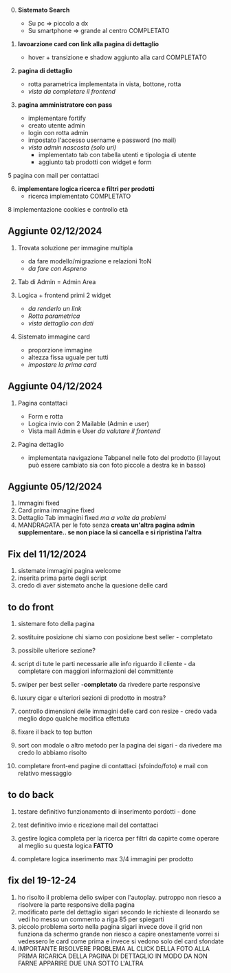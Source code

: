 0. **Sistemato Search**
    - Su pc => piccolo a dx
    - Su smartphone => grande al centro
    COMPLETATO

1. **lavoarzione card con link alla pagina di dettaglio** 
    - hover + transizione e shadow aggiunto alla card
    COMPLETATO

2. **pagina di dettaglio**
    - rotta parametrica implementata in vista, bottone, rotta
    - *vista da completare il frontend*

3. **pagina amministratore con pass**
    - implementare fortify
    - creato utente admin
    - login con rotta admin
    - impostato l'accesso username e password (no mail)
    - *vista admin nascosta (solo uri)*
        - implementato tab con tabella utenti e tipologia di utente
        - aggiunto tab prodotti con widget e form 

5 pagina con mail per contattaci

6. **implementare logica ricerca e filtri per prodotti**
    - ricerca implementato
COMPLETATO

8 implementazione cookies e controllo età 


## Aggiunte 02/12/2024 #############################################################################

1. Trovata soluzione per immagine multipla
    - da fare modello/migrazione e relazioni 1toN
    - *da fare con Aspreno*

2. Tab di Admin = Admin Area

3. Logica + frontend primi 2 widget
    - *da renderlo un link*
    - *Rotta parametrica*
    - *vista dettaglio con dati*

4. Sistemato immagine card
    - proporzione immagine
    - altezza fissa uguale per tutti
    - *impostare la prima card*

## Aggiunte 04/12/2024 #############################################################################
1. Pagina contattaci 
    - Form e rotta
    - Logica invio con 2 Mailable (Admin e user)
    - Vista mail Admin e User *da valutare il frontend*

2. Pagina dettaglio
    - implementata navigazione Tabpanel nelle foto del prodotto (il layout può essere cambiato sia con foto piccole a destra ke in basso)

## Aggiunte 05/12/2024 #############################################################################
1. Immagini fixed
2. Card prima immagine fixed
3. Dettaglio Tab immagini fixed *ma a volte da problemi*
4. MANDRAGATA per le foto senza
**creata un'altra pagina admin supplementare.. se non piace la si cancella e si ripristina l'altra**


## Fix del 11/12/2024 ##############################################################################
1. sistemate immagini pagina welcome 
2. inserita prima parte degli script 
3. credo di aver sistemato anche la quesione delle card 



## to do front #########################################################################

1. sistemare foto della pagina

2. sostituire posizione chi siamo con posizione best seller - completato

3. possibile ulteriore sezione?

4. script di tute le parti necessarie alle info riguardo il cliente - da completare con maggiori informazioni del committente

5. swiper per best seller -**completato**  da rivedere parte responsive 

6. luxury cigar e ulteriori sezioni di prodotto in mostra?

6. controllo dimensioni delle immagini delle card con resize - credo vada meglio dopo qualche modifica effettuta

7. fixare il back to top button

8. sort con modale o altro metodo per la pagina dei sigari - da rivedere ma credo lo abbiamo risolto 

9. completare front-end pagine di contattaci (sfoindo/foto) e mail con relativo messaggio

## to do back ############################################################################

1. testare definitivo funzionamento di inserimento pordotti - done

2. test definitivo invio e ricezione mail del contattaci

3. gestire logica completa per la ricerca per filtri da capirte come operare al meglio su questa logica **FATTO**

4. completare logica inserimento max 3/4 immagini per prodotto 

## fix del 19-12-24 ############################################################################
1. ho risolto il problema dello swiper con l'autoplay. putroppo non riesco a risolvere la parte responsive della pagina
2. modificato parte del dettaglio sigari secondo le richieste di leonardo se vedi ho messo un commento a riga  85 per spiegarti 
3. piccolo problema sorto nella pagina sigari invece dove il grid non funziona da schermo grande non riesco a capire onestamente vorrei si vedessero le card come prima e invece si vedono solo del card sfondate
4. IMPORTANTE RISOLVERE PROBLEMA AL CLICK DELLA FOTO ALLA PRIMA RICARICA DELLA PAGINA DI DETTAGLIO IN MODO DA NON FARNE APPARIRE DUE UNA SOTTO L'ALTRA